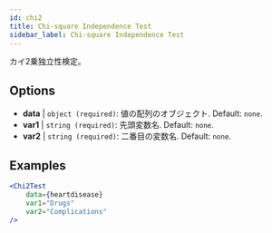 ```yaml
---
id: chi2
title: Chi-square Independence Test
sidebar_label: Chi-square Independence Test
---
```


カイ2乗独立性検定。

## Options

* __data__ | `object (required)`: 値の配列のオブジェクト. Default: `none`.
* __var1__ | `string (required)`: 先頭変数名. Default: `none`.
* __var2__ | `string (required)`: 二番目の変数名. Default: `none`.


## Examples

```jsx live
<Chi2Test
    data={heartdisease} 
    var1="Drugs"
    var2="Complications"
/>
```
